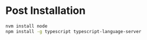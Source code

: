 # Post Installation
```sh
nvm install node
npm install -g typescript typescript-language-server
```
